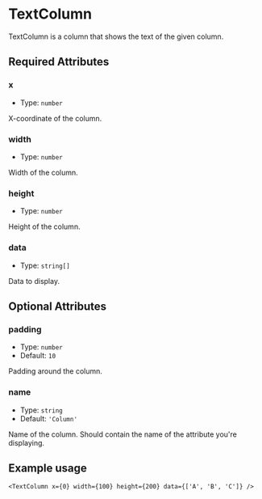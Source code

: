 # TextColumn

TextColumn is a column that shows the text of the given column.

## Required Attributes

### x

- Type: `number`

X-coordinate of the column.

### width

- Type: `number`

Width of the column.

### height

- Type: `number`

Height of the column.

### data

- Type: `string[]`

Data to display.

## Optional Attributes

### padding

- Type: `number`
- Default: `10`

Padding around the column.

### name

- Type: `string`
- Default: `'Column'`

Name of the column. Should contain the name of the attribute you're displaying.

## Example usage

```svelte
<TextColumn x={0} width={100} height={200} data={['A', 'B', 'C']} />
```
